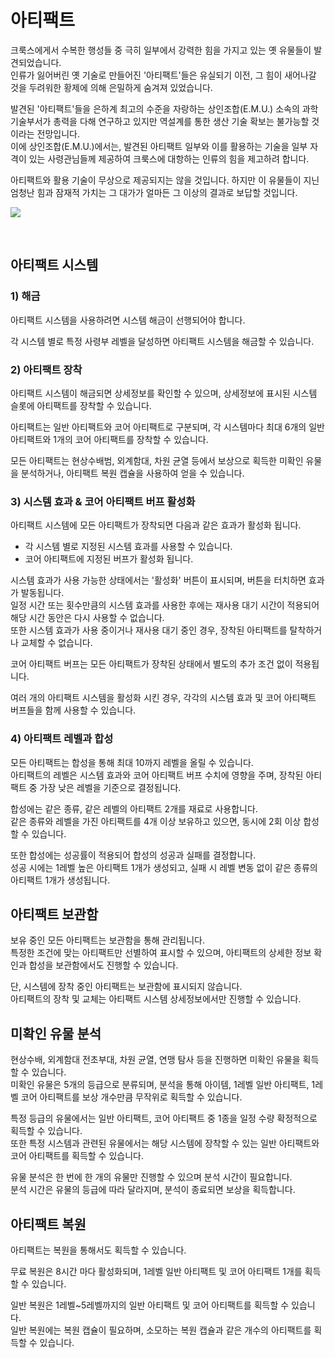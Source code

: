 # 아티팩트

크룩스에게서 수복한 행성들 중 극히 일부에서 강력한 힘을 가지고 있는 옛 유물들이 발견되었습니다.<br>
인류가 잃어버린 옛 기술로 만들어진 '아티팩트'들은 유실되기 이전, 그 힘이 새어나갈 것을 두려워한 황제에 의해 은밀하게 숨겨져 있었습니다.<br>

발견된 '아티팩트'들을 은하계 최고의 수준을 자랑하는 상인조합(E.M.U.) 소속의 과학기술부서가 총력을 다해 연구하고 있지만 역설계를 통한 생산 기술 확보는 불가능할 것이라는 전망입니다.<br>
이에 상인조합(E.M.U.)에서는, 발견된 아티팩트 일부와 이를 활용하는 기술을 일부 자격이 있는 사령관님들께 제공하여 크룩스에 대항하는 인류의 힘을 제고하려 합니다.<br>

아티팩트와 활용 기술이 무상으로 제공되지는 않을 것입니다. 하지만 이 유물들이 지닌 엄청난 힘과 잠재적 가치는 그 대가가 얼마든 그 이상의 결과로 보답할 것입니다.<br>


![](http://astrokings.s3.amazonaws.com/html/img/help/1300_01.jpg)

<br>

## 아티팩트 시스템



### 1) 해금

아티팩트 시스템을 사용하려면 시스템 해금이 선행되어야 합니다.

각 시스템 별로 특정 사령부 레벨을 달성하면 아티팩트 시스템을 해금할 수 있습니다.<br>

### 2) 아티팩트 장착

아티팩트 시스템이 해금되면 상세정보를 확인할 수 있으며, 상세정보에 표시된 시스템 슬롯에 아티팩트를 장착할 수 있습니다.

아티팩트는 일반 아티팩트와 코어 아티팩트로 구분되며, 각 시스템마다 최대 6개의 일반 아티팩트와 1개의 코어 아티팩트를 장착할 수 있습니다.

모든 아티팩트는 현상수배범, 외계함대, 차원 균열 등에서 보상으로 획득한 미확인 유물을 분석하거나, 아티팩트 복원 캡슐을 사용하여 얻을 수 있습니다.<br>

### 3) 시스템 효과 & 코어 아티팩트 버프 활성화

아티팩트 시스템에 모든 아티팩트가 장착되면 다음과 같은 효과가 활성화 됩니다.<br>
- 각 시스템 별로 지정된 시스템 효과를 사용할 수 있습니다.
- 코어 아티팩트에 지정된 버프가 활성화 됩니다.

시스템 효과가 사용 가능한 상태에서는 '활성화' 버튼이 표시되며, 버튼을 터치하면 효과가 발동됩니다.<br>
일정 시간 또는 횟수만큼의 시스템 효과를 사용한 후에는 재사용 대기 시간이 적용되어 해당 시간 동안은 다시 사용할 수 없습니다.<br>
또한 시스템 효과가 사용 중이거나 재사용 대기 중인 경우, 장착된 아티팩트를 탈착하거나 교체할 수 없습니다.

코어 아티팩트 버프는 모든 아티팩트가 장착된 상태에서 별도의 추가 조건 없이 적용됩니다.

여러 개의 아티팩트 시스템을 활성화 시킨 경우, 각각의 시스템 효과 및 코어 아티팩트 버프들을 함께 사용할 수 있습니다. 


### 4) 아티팩트 레벨과 합성

모든 아티팩트는 합성을 통해 최대 10까지 레벨을 올릴 수 있습니다.<br>
아티팩트의 레벨은 시스템 효과와 코어 아티팩트 버프 수치에 영향을 주며, 장착된 아티팩트 중 가장 낮은 레벨을 기준으로 결정됩니다.

합성에는 같은 종류, 같은 레벨의 아티팩트 2개를 재료로 사용합니다.<br>
같은 종류와 레벨을 가진 아티팩트를 4개 이상 보유하고 있으면, 동시에 2회 이상 합성할 수 있습니다.

또한 합성에는 성공률이 적용되어 합성의 성공과 실패를 결정합니다.<br>
성공 시에는 1레벨 높은 아티팩트 1개가 생성되고, 실패 시 레벨 변동 없이 같은 종류의 아티팩트 1개가 생성됩니다.


## 아티팩트 보관함

보유 중인 모든 아티팩트는 보관함을 통해 관리됩니다.<br>
특정한 조건에 맞는 아티팩트만 선별하여 표시할 수 있으며, 아티팩트의 상세한 정보 확인과 합성을 보관함에서도 진행할 수 있습니다.

단, 시스템에 장착 중인 아티팩트는 보관함에 표시되지 않습니다.<br>
아티팩트의 장착 및 교체는 아티팩트 시스템 상세정보에서만 진행할 수 있습니다.


## 미확인 유물 분석

현상수배, 외계함대 전초부대, 차원 균열, 연맹 탐사 등을 진행하면 미확인 유물을 획득할 수 있습니다.<br>
미확인 유물은 5개의 등급으로 분류되며, 분석을 통해 아이템, 1레벨 일반 아티팩트, 1레벨 코어 아티팩트를 보상 개수만큼 무작위로 획득할 수 있습니다.

특정 등급의 유물에서는 일반 아티팩트, 코어 아티팩트 중 1종을 일정 수량 확정적으로 획득할 수 있습니다.<br>
또한 특정 시스템과 관련된 유물에서는 해당 시스템에 장착할 수 있는 일반 아티팩트와 코어 아티팩트를 획득할 수 있습니다.

유물 분석은 한 번에 한 개의 유물만 진행할 수 있으며 분석 시간이 필요합니다.<br>
분석 시간은 유물의 등급에 따라 달라지며, 분석이 종료되면 보상을 획득합니다.


## 아티팩트 복원

아티팩트는 복원을 통해서도 획득할 수 있습니다.

무료 복원은 8시간 마다 활성화되며, 1레벨 일반 아티팩트 및 코어 아티팩트 1개를 획득할 수 있습니다.<br>

일반 복원은 1레벨~5레벨까지의 일반 아티팩트 및 코어 아티팩트를 획득할 수 있습니다.<br>
일반 복원에는 복원 캡슐이 필요하며, 소모하는 복원 캡슐과 같은 개수의 아티팩트를 획득할 수 있습니다.

